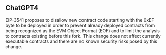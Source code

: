 ## ChatGPT4

EIP-3541 proposes to disallow new contract code starting with the 0xEF byte to be deployed in order to prevent already deployed contracts from being recognized as the EVM Object Format (EOF) and to limit the analysis to contracts existing before this fork. This change does not affect currently executable contracts and there are no known security risks posed by this change.
